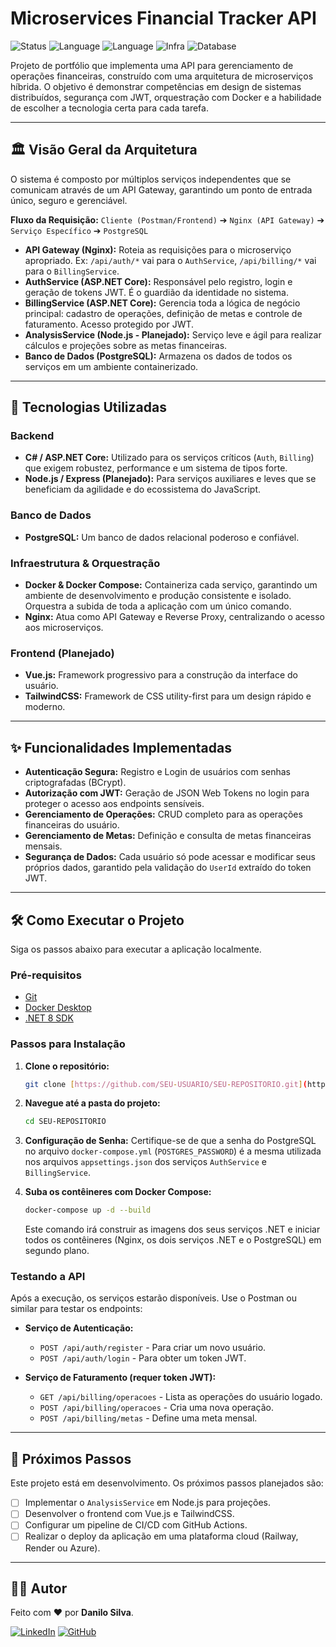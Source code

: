 # Microservices Financial Tracker API

![Status](https://img.shields.io/badge/status-em%20desenvolvimento-yellow)
![Language](https://img.shields.io/badge/C%23-ASP.NET%20Core-blueviolet)
![Language](https://img.shields.io/badge/JavaScript-Node.js-green)
![Infra](https://img.shields.io/badge/Docker-blue)
![Database](https://img.shields.io/badge/PostgreSQL-darkblue)

Projeto de portfólio que implementa uma API para gerenciamento de operações financeiras, construído com uma arquitetura de microserviços híbrida. O objetivo é demonstrar competências em design de sistemas distribuídos, segurança com JWT, orquestração com Docker e a habilidade de escolher a tecnologia certa para cada tarefa.

---

## 🏛️ Visão Geral da Arquitetura

O sistema é composto por múltiplos serviços independentes que se comunicam através de um API Gateway, garantindo um ponto de entrada único, seguro e gerenciável.

**Fluxo da Requisição:**
`Cliente (Postman/Frontend)` ➔ `Nginx (API Gateway)` ➔ `Serviço Específico` ➔ `PostgreSQL`

* **API Gateway (Nginx):** Roteia as requisições para o microserviço apropriado. Ex: `/api/auth/*` vai para o `AuthService`, `/api/billing/*` vai para o `BillingService`.
* **AuthService (ASP.NET Core):** Responsável pelo registro, login e geração de tokens JWT. É o guardião da identidade no sistema.
* **BillingService (ASP.NET Core):** Gerencia toda a lógica de negócio principal: cadastro de operações, definição de metas e controle de faturamento. Acesso protegido por JWT.
* **AnalysisService (Node.js - Planejado):** Serviço leve e ágil para realizar cálculos e projeções sobre as metas financeiras.
* **Banco de Dados (PostgreSQL):** Armazena os dados de todos os serviços em um ambiente containerizado.

---

## 🚀 Tecnologias Utilizadas

### Backend
* **C# / ASP.NET Core:** Utilizado para os serviços críticos (`Auth`, `Billing`) que exigem robustez, performance e um sistema de tipos forte.
* **Node.js / Express (Planejado):** Para serviços auxiliares e leves que se beneficiam da agilidade e do ecossistema do JavaScript.

### Banco de Dados
* **PostgreSQL:** Um banco de dados relacional poderoso e confiável.

### Infraestrutura & Orquestração
* **Docker & Docker Compose:** Containeriza cada serviço, garantindo um ambiente de desenvolvimento e produção consistente e isolado. Orquestra a subida de toda a aplicação com um único comando.
* **Nginx:** Atua como API Gateway e Reverse Proxy, centralizando o acesso aos microserviços.

### Frontend (Planejado)
* **Vue.js:** Framework progressivo para a construção da interface do usuário.
* **TailwindCSS:** Framework de CSS utility-first para um design rápido e moderno.

---

## ✨ Funcionalidades Implementadas

* **Autenticação Segura:** Registro e Login de usuários com senhas criptografadas (BCrypt).
* **Autorização com JWT:** Geração de JSON Web Tokens no login para proteger o acesso aos endpoints sensíveis.
* **Gerenciamento de Operações:** CRUD completo para as operações financeiras do usuário.
* **Gerenciamento de Metas:** Definição e consulta de metas financeiras mensais.
* **Segurança de Dados:** Cada usuário só pode acessar e modificar seus próprios dados, garantido pela validação do `UserId` extraído do token JWT.

---

## 🛠️ Como Executar o Projeto

Siga os passos abaixo para executar a aplicação localmente.

### Pré-requisitos
* [Git](https://git-scm.com/)
* [Docker Desktop](https://www.docker.com/products/docker-desktop/)
* [.NET 8 SDK](https://dotnet.microsoft.com/download/dotnet/8.0)

### Passos para Instalação

1.  **Clone o repositório:**
    ```bash
    git clone [https://github.com/SEU-USUARIO/SEU-REPOSITORIO.git](https://github.com/SEU-USUARIO/SEU-REPOSITORIO.git)
    ```

2.  **Navegue até a pasta do projeto:**
    ```bash
    cd SEU-REPOSITORIO
    ```

3.  **Configuração de Senha:**
    Certifique-se de que a senha do PostgreSQL no arquivo `docker-compose.yml` (`POSTGRES_PASSWORD`) é a mesma utilizada nos arquivos `appsettings.json` dos serviços `AuthService` e `BillingService`.

4.  **Suba os contêineres com Docker Compose:**
    ```bash
    docker-compose up -d --build
    ```
    Este comando irá construir as imagens dos seus serviços .NET e iniciar todos os contêineres (Nginx, os dois serviços .NET e o PostgreSQL) em segundo plano.

### Testando a API

Após a execução, os serviços estarão disponíveis. Use o Postman ou similar para testar os endpoints:

* **Serviço de Autenticação:**
    * `POST /api/auth/register` - Para criar um novo usuário.
    * `POST /api/auth/login` - Para obter um token JWT.

* **Serviço de Faturamento (requer token JWT):**
    * `GET /api/billing/operacoes` - Lista as operações do usuário logado.
    * `POST /api/billing/operacoes` - Cria uma nova operação.
    * `POST /api/billing/metas` - Define uma meta mensal.

---

## 🔮 Próximos Passos

Este projeto está em desenvolvimento. Os próximos passos planejados são:

-   [ ] Implementar o `AnalysisService` em Node.js para projeções.
-   [ ] Desenvolver o frontend com Vue.js e TailwindCSS.
-   [ ] Configurar um pipeline de CI/CD com GitHub Actions.
-   [ ] Realizar o deploy da aplicação em uma plataforma cloud (Railway, Render ou Azure).

---

## 👨‍💻 Autor

Feito com ❤️ por **Danilo Silva**.

[![LinkedIn](https://img.shields.io/badge/linkedin-%230077B5.svg?style=for-the-badge&logo=linkedin&logoColor=white)](https://www.linkedin.com/in/danilo-d-9b04a6140/)
[![GitHub](https://img.shields.io/badge/github-%23121011.svg?style=for-the-badge&logo=github&logoColor=white)](https://github.com/danilosilva441)